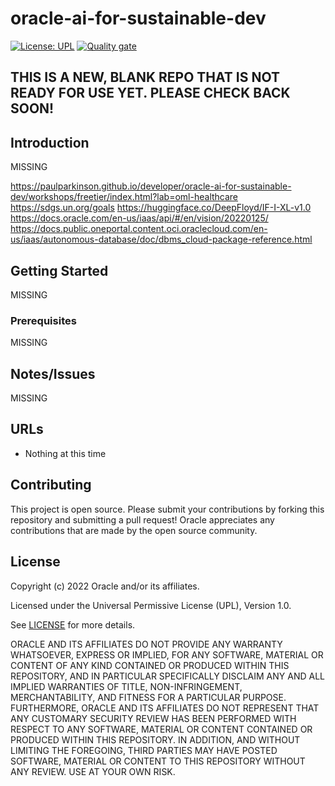# oracle-ai-for-sustainable-dev

[![License: UPL](https://img.shields.io/badge/license-UPL-green)](https://img.shields.io/badge/license-UPL-green) [![Quality gate](https://sonarcloud.io/api/project_badges/quality_gate?project=oracle-devrel_oracle-ai-for-sustainable-dev)](https://sonarcloud.io/dashboard?id=oracle-devrel_oracle-ai-for-sustainable-dev)

## THIS IS A NEW, BLANK REPO THAT IS NOT READY FOR USE YET.  PLEASE CHECK BACK SOON!

## Introduction
MISSING

https://paulparkinson.github.io/developer/oracle-ai-for-sustainable-dev/workshops/freetier/index.html?lab=oml-healthcare
https://sdgs.un.org/goals
https://huggingface.co/DeepFloyd/IF-I-XL-v1.0
https://docs.oracle.com/en-us/iaas/api/#/en/vision/20220125/
https://docs.public.oneportal.content.oci.oraclecloud.com/en-us/iaas/autonomous-database/doc/dbms_cloud-package-reference.html


## Getting Started
MISSING

### Prerequisites
MISSING

## Notes/Issues
MISSING

## URLs
* Nothing at this time

## Contributing
This project is open source.  Please submit your contributions by forking this repository and submitting a pull request!  Oracle appreciates any contributions that are made by the open source community.

## License
Copyright (c) 2022 Oracle and/or its affiliates.

Licensed under the Universal Permissive License (UPL), Version 1.0.

See [LICENSE](LICENSE) for more details.

ORACLE AND ITS AFFILIATES DO NOT PROVIDE ANY WARRANTY WHATSOEVER, EXPRESS OR IMPLIED, FOR ANY SOFTWARE, MATERIAL OR CONTENT OF ANY KIND CONTAINED OR PRODUCED WITHIN THIS REPOSITORY, AND IN PARTICULAR SPECIFICALLY DISCLAIM ANY AND ALL IMPLIED WARRANTIES OF TITLE, NON-INFRINGEMENT, MERCHANTABILITY, AND FITNESS FOR A PARTICULAR PURPOSE.  FURTHERMORE, ORACLE AND ITS AFFILIATES DO NOT REPRESENT THAT ANY CUSTOMARY SECURITY REVIEW HAS BEEN PERFORMED WITH RESPECT TO ANY SOFTWARE, MATERIAL OR CONTENT CONTAINED OR PRODUCED WITHIN THIS REPOSITORY. IN ADDITION, AND WITHOUT LIMITING THE FOREGOING, THIRD PARTIES MAY HAVE POSTED SOFTWARE, MATERIAL OR CONTENT TO THIS REPOSITORY WITHOUT ANY REVIEW. USE AT YOUR OWN RISK. 